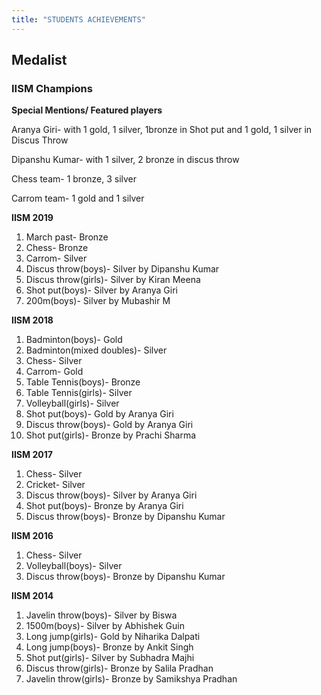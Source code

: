 ```yaml
---
title: "STUDENTS ACHIEVEMENTS"
---
```

## Medalist


### IISM Champions

**Special Mentions/ Featured players**

Aranya Giri- with 1 gold, 1 silver, 1bronze in Shot put and 1 gold, 1 silver in Discus Throw

Dipanshu Kumar- with 1 silver, 2 bronze in discus throw

Chess team- 1 bronze, 3 silver

Carrom team- 1 gold and 1 silver

**IISM 2019**



1. March past- Bronze
2. Chess- Bronze
3. Carrom- Silver
4. Discus throw(boys)- Silver by Dipanshu Kumar
5. Discus throw(girls)- Silver by Kiran Meena
6. Shot put(boys)- Silver by Aranya Giri
7. 200m(boys)- Silver by Mubashir M

**IISM 2018**



1. Badminton(boys)- Gold
2. Badminton(mixed doubles)- Silver
3. Chess- Silver
4. Carrom- Gold
5. Table Tennis(boys)- Bronze
6. Table Tennis(girls)- Silver
7. Volleyball(girls)- Silver
8. Shot put(boys)- Gold by Aranya Giri
9. Discus throw(boys)- Gold by Aranya Giri
10. Shot put(girls)- Bronze by Prachi Sharma

**IISM 2017**



1. Chess- Silver
2. Cricket- Silver
3. Discus throw(boys)- Silver by Aranya Giri
4. Shot put(boys)- Bronze by Aranya Giri
5. Discus throw(boys)- Bronze by Dipanshu Kumar

**IISM 2016**



1. Chess- Silver
2. Volleyball(boys)- Silver
3. Discus throw(boys)- Bronze by Dipanshu Kumar

**IISM 2014**



1. Javelin throw(boys)- Silver by Biswa
2. 1500m(boys)- Silver by Abhishek Guin
3. Long jump(girls)- Gold by Niharika Dalpati
4. Long jump(boys)- Bronze by Ankit Singh
5. Shot put(girls)- Silver by Subhadra Majhi
6. Discus throw(girls)- Bronze by Salila Pradhan
7. Javelin throw(girls)- Bronze by Samikshya Pradhan